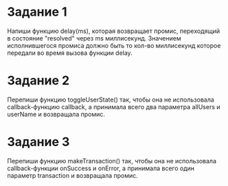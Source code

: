 # Задание 1

Напиши функцию delay(ms), которая возвращает промис, переходящий в состояние "resolved" через ms
миллисекунд. Значением исполнившегося промиса должно быть то кол-во миллисекунд которое передали во
время вызова функции delay.

# Задание 2

Перепиши функцию toggleUserState() так, чтобы она не использовала callback-функцию callback, а
принимала всего два параметра allUsers и userName и возвращала промис.

# Задание 3

Перепиши функцию makeTransaction() так, чтобы она не использовала callback-функции onSuccess и
onError, а принимала всего один параметр transaction и возвращала промис.
